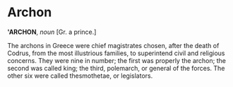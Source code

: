 # Archon

**'ARCHON**, _noun_ \[Gr. a prince.\]

The archons in Greece were chief magistrates chosen, after the death of Codrus, from the most illustrious families, to superintend civil and religious concerns. They were nine in number; the first was properly the archon; the second was called king; the third, polemarch, or general of the forces. The other six were called thesmothetae, or legislators.